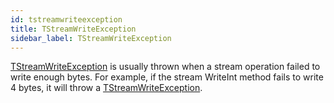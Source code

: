 ```yaml
---
id: tstreamwriteexception
title: TStreamWriteException
sidebar_label: TStreamWriteException
---
```




[TStreamWriteException](../../../brl/brl.stream/tstreamwriteexception) is usually thrown when a stream operation failed to write enough
bytes. For example, if the stream WriteInt method fails to write 4 bytes, it will throw
a [TStreamWriteException](../../../brl/brl.stream/tstreamwriteexception).


